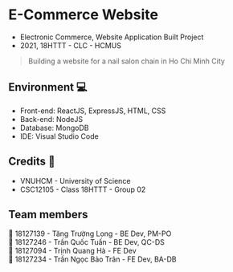 # E-Commerce Website
- Electronic Commerce, Website Application Built Project
- 2021, 18HTTT - CLC - HCMUS

> Building a website for a nail salon chain in Ho Chi Minh City

## Environment :computer:
- Front-end: ReactJS, ExpressJS, HTML, CSS
- Back-end: NodeJS
- Database: MongoDB
- IDE: Visual Studio Code

## Credits :mag_right:
- VNUHCM - University of Science
- CSC12105 - Class 18HTTT - Group 02

## Team members
:boy: 18127139 - Tăng Trường Long - BE Dev, PM-PO\
:boy: 18127246 - Trần Quốc Tuấn - BE Dev, QC-DS\
:boy: 18127094 - Trịnh Quang Hà - FE Dev\
:girl: 18127234 - Trần Ngọc Bảo Trân - FE Dev, BA-DB
